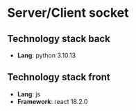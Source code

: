 # Server/Client socket

## Technology stack back
- **Lang**: python 3.10.13

## Technology stack front
- **Lang**: js
- **Framework**: react 18.2.0